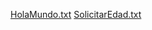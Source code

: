 [HolaMundo.txt](https://github.com/Valeria-Gomez-Herrera/Metodologia/files/9834067/HolaMundo.txt)
[SolicitarEdad.txt](https://github.com/Valeria-Gomez-Herrera/Metodologia/files/9834068/SolicitarEdad.txt)
